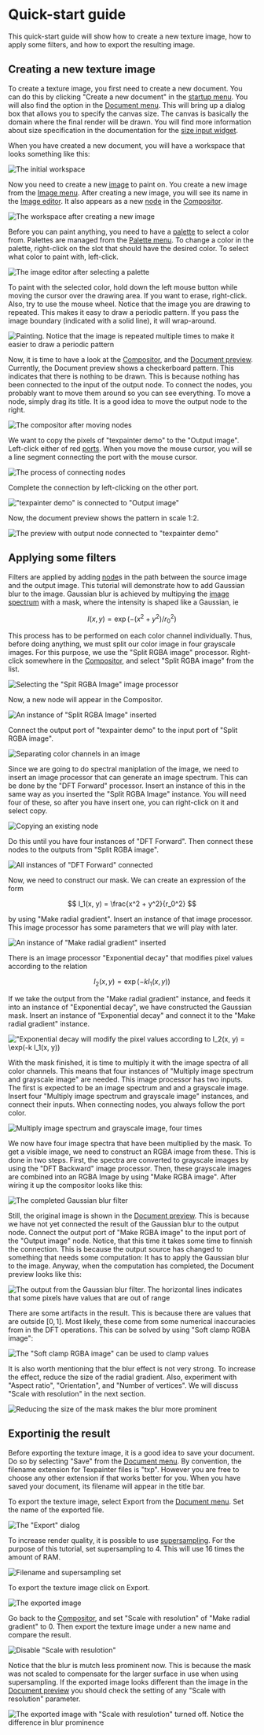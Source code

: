 # Quick-start guide
This quick-start guide will show how to create a new texture image, how to apply some filters, and
how to export the resulting image.

## Creating a new texture image

To create a texture image, you first need to create a new document. You can do this by clicking
"Create a new document" in the <a href="../app/startup_menu.html">startup menu</a>. You will also
find the option in the <a href="../app/document_menu.html">Document menu</a>. This will bring up a
dialog box that allows you to specify the canvas size. The canvas is basically the domain where the
final render will be drawn. You will find more information about size specification in the
documentation for the <a href="../app/size_input.html">size input widget</a>.

When you have created a new document, you will have a workspace that looks something like this:

![The initial workspace](workspace_init.png)

Now you need to create a new <a href="terminology.html#image">image</a> to paint on. You create a
new image from the <a href="../app/image_menu.html">Image menu</a>. After creating a new image, you
will see its name in the <a href="../app/image_editor.html">Image editor</a>. It also appears as a
new <a href="terminology.html#node">node</a> in the <a href="../app/compositor.html">Compositor</a>.

![The workspace after creating a new image](workspace_with_new_image.png)

Before you can paint anything, you need to have a <a href="terminology.html#palette">palette</a> to
select a color from. Palettes are managed from the <a href="../app/palette_menu">Palette menu</a>.
To change a color in the palette, right-click on the slot that should have the desired color. To
select what color to paint with, left-click.

![The image editor after selecting a palette](image_editor_with_palette.png)

To paint with the selected color, hold down the left mouse button while moving the cursor over the
drawing area. If you want to erase, right-click. Also, try to use the mouse wheel. Notice that the
image you are drawing to repeated. This makes it easy to draw a periodic pattern. If you pass the
image boundary (indicated with a solid line), it will wrap-around.

![Painting. Notice that the image is repeated multiple times to make it easier to draw a periodic
pattern](painting.png)

Now, it is time to have a look at the <a href="../app/compositor.html">Compositor</a>, and the
<a href="../app/document_preview.html">Document preview</a>. Currently, the Document preview shows
a checkerboard pattern. This indicates that there is nothing to be drawn. This is because nothing
has been connected to the input of the output node. To connect the nodes, you probably want to move
them around so you can see everything. To move a node, simply drag its title. It is a good idea to
move the output node to the right.

![The compositor after moving nodes](compositor_after_organizing.png)

We want to copy the pixels of "texpainter demo" to the "Output image". Left-click either of red
<a href="terminology.html#port">ports</a>. When you move the mouse cursor, you will se a line
segment connecting the port with the mouse cursor.

![The process of connecting nodes](connecting_nodes.png)

Complete the connection by left-clicking on the other port.

!["texpainter demo" is connected to "Output image"](nodes_connected.png)

Now, the document preview shows the pattern in scale 1:2.

![The preview with output node connected to "texpainter demo"](document_preview_with_connected_output.png)

## Applying some filters

Filters are applied by adding <a href="terminology.html#node">node</a>s in the path between the
source image and the output image. This tutorial will demonstrate how to add Gaussian blur to the
image. Gaussian blur is achieved by multipying the <a href="terminology.html#image_spectrum">image
spectrum</a> with a mask, where the intensity is shaped like a Gaussian, ie

$$
I(x, y) = \exp(-(x^2 + y^2)/r_0^2)
$$

This process has to be performed on each color channel individually. Thus, before doing anything,
we must split our color image in four grayscale images. For this purpose, we use the
"Split RGBA image" processor. Right-click somewhere in the
<a href="../app/compositor.html">Compositor</a>, and select "Split RGBA image" from the list.

![Selecting the "Spit RGBA Image" image processor](select_split_rgba_image.png)

Now, a new node will appear in the Compositor.

![An instance of "Split RGBA Image" inserted](split_rgba_image_inserted.png)

Connect the output port of "texpainter demo" to the input port of "Split RGBA image".

![Separating color channels in an image](split_rgba_image.png)

Since we are going to do spectral maniplation of the image, we need to insert an image processor
that can generate an image spectrum. This can be done by the "DFT Forward" processor. Insert an
instance of this in the same way as you inserted the "Split RGBA Image" instance. You will need four
of these, so after you have insert one, you can right-click on it and select copy.

![Copying an existing node](copy_node.png)

Do this until you have four instances of "DFT Forward". Then connect these nodes to the outputs from
"Split RGBA image".

![All instances of "DFT Forward" connected](dft_forward_connected.png)

Now, we need to construct our mask. We can create an expression of the form

$$
I_1(x, y) = \frac{x^2 + y^2}{r_0^2}
$$

by using "Make radial gradient". Insert an instance of that image processor. This image processor
has some parameters that we will play with later.

![An instance of "Make radial gradient" inserted](make_radial_gradient_inserted.png)

There is an image processor "Exponential decay" that modifies pixel values according to the relation

$$
I_2(x, y) = \exp(-k I_1(x, y))
$$

If we take the output from the "Make radial gradient" instance, and feeds it into an instance of
"Exponential decay", we have constructed the Gaussian mask. Insert an instance of
"Exponential decay" and connect it to the "Make radial gradient" instance.

!["Exponential decay will modify the pixel values according to $I_2(x, y) = \exp(-k I_1(x, y))$
](exp_decay_connected.png)

With the mask finished, it is time to multiply it with the image spectra of all color channels. This
means that four instances of "Multiply image spectrum and grayscale image" are needed. This image
processor has two inputs. The first is expected to be an image spectrum and and a grayscale image.
Insert four "Multiply image spectrum and grayscale image" instances, and connect their inputs. When
connecting nodes, you always follow the port color.

![Multiply image spectrum and grayscale image, four times](mult_spectrum_by_gray.png)

We now have four image spectra that have been multiplied by the mask. To get a visible image, we
need to construct an RGBA image from these. This is done in two steps. First, the spectra are
converted to grayscale images by using the "DFT Backward" image processor. Then, these grayscale
images are combined into an RGBA Image by using "Make RGBA image". After wiring it up the compositor
looks like this:

![The completed Gaussian blur filter](back_to_rgba_image.png)

Still, the original image is shown in the <a href="../app/document_preview.html">Document
preview</a>. This is because we have not yet connected the result of the Gaussian blur to the
output node. Connect the output port of "Make RGBA image" to the input port of the "Output image"
node. Notice, that this time it takes some time to finnish the connection. This is because the
output source has changed to something that needs some computation: It has to apply the Gaussian
blur to the image. Anyway, when the computation has completed, the Document preview looks like this:

![The output from the Gaussian blur filter. The horizontal lines indicates that some pixels have
values that are out of range](filtered_1.png)

There are some artifacts in the result. This is because there are values that are outside $[0, 1]$.
Most likely, these come from some numerical inaccuracies from in the DFT operations. This can be
solved by using "Soft clamp RGBA image":

![The "Soft clamp RGBA image" can be used to clamp values](gaussian_blur_with_soft_clamp.png)

It is also worth mentioning that the blur effect is not very strong. To increase the effect, reduce
the size of the radial gradient. Also, experiment with "Aspect ratio", "Orientation", and "Number
of vertices". We will discuss "Scale with resolution" in the next section.

![Reducing the size of the mask makes the blur more prominent](gaussian_blur_smaller_mask.png)


## Exportinig the result

Before exporting the texture image, it is a good idea to save your document. Do so by selecting
"Save" from the <a href="../app/document_menu.html">Document menu</a>. By convention, the filename
extension for Texpainter files is "txp". However you are free to choose any other extension if that
works better for you. When you have saved your document, its filename will appear in the title bar.

To export the texture image, select Export from the <a href="../app/document_menu.html">Document
menu</a>. Set the name of the exported file.

![The "Export" dialog](../app/export_dlg.png)

To increase render quality, it is possible to use
<a href="terminology.html#isupersampling">supersampling</a>. For the purpose of this tutorial, set
supersampling to 4. This will use 16 times the amount of RAM.

![Filename and supersampling set](export_dlg_with_name_and_supersampling_set.png)

To export the texture image click on Export.

![The exported image](my_export.png)

Go back to the <a href="../app/compositor.html">Compositor</a>, and set "Scale with resolution" of
"Make radial gradient" to 0. Then export the texture image under a new name and compare the result.

![Disable "Scale with resulotion"](scale_with_resolution_off.png)

Notice that the blur is mutch less prominent now. This is because the mask was not scaled to
compensate for the larger surface in use when using supersampling. If the exported image looks
different than the image in the <a href="../app/document_preview.html">Document preview</a> you
should check the setting of any "Scale with resolution" parameter.

![The exported image with "Scale with resulotion" turned off. Notice the difference in blur
prominence](my_export_2.png)
